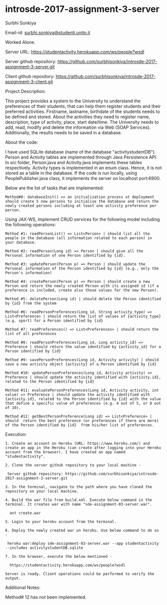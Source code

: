 # introsde-2017-assignment-3-server

Surbhi Sonkiya

Email-id: surbhi.sonkiya@studenti.unitn.it

Worked Alone.

Server URL: https://studentactivity.herokuapp.com/ws/people?wsdl

Server github repository: https://github.com/surbhisonkiya/introsde-2017-assignment-3-server.git

Client github repository: https://github.com/surbhisonkiya/introsde-2017-assignment-3-client.git

Project Description:

This project provides a system to the University to understand the preferences of their students, that can help them register students and their preferred activities. Firstname, lastname, birthdate of the students needs to be defined and stored. About the activities they need to register name, description, type of activity, place, start date/time. The University needs to add, read, modify and delete the information via Web (SOAP Services). Additionally, the results needs to be saved in a database.

About the code:

I have used SQLite database (name of the database "activitystudentDB"). Person and Activity tables are implemented through Java Persistence API. In src folder, Person.java and Activity.java implements these tables respectively. Activity types is implemented in an enum class. Hence, it is not stored as a table in the database. If the code is run locally, using PeoplePublisher.java class, it implements the server on localhost port:6900.

Below are the list of tasks that are implemented:

    Method#0: databaseInit() => an initialization process at deployment should create 5 new persons to initialise the database and return the newly created persons including at least one activity preference per person.

Using JAX-WS, implement CRUD services for the following model including the following operations:

    Method #1: readPersonList() => List<Person> | should list all the people in the database (all information related to each person) in your database.
    
    Method #2: readPerson(Long id) => Person | should give all the Personal information of one Person identified by {id}.
    
    Method #3: updatePerson(Person p) => Person | should update the Personal information of the Person identified by {id} (e.g., only the Person's information)
    
    Method #4: createPerson(Person p) => Person | should create a new Person and return the newly created Person with its assigned id (if a preference is included, create also those values for the new Person).
    
    Method #5: deletePerson(Long id) | should delete the Person identified by {id} from the system
    
    Method #6: readPersonPreferences(Long id, String activity_type) => List<Preference> | should return the list of values of {activity_type} (e.g. sport) for a Person identified by {id}
    
    Method #7: readPreferences() => List<Preferences> | should return the list of all preferences
    
    Method #8: readPersonPreferences(Long id, Long activity_id) => Preference | should return the value identified by {activity_id} for a Person identified by {id}
    
    Method #9: savePersonPreferences(Long id, Activity activity) | should save a new activity object {activity} of a Person identified by {id}
    
    Method #10: updatePersonPreferences(Long id, Activity activity) => Preference | should update the activity identified with {activity.id}, related to the Person identified by {id}
    
    Method #11: evaluatePersonPreferences(Long id, Activity activity, int value) => Preference | should update the activity identified with {activity.id}, related to the Person identified by {id} with the value that define a specific value of preferences (e.g. 4 out of 5, or 8 out of 10).
    
    Method #12: getBestPersonPreference(Long id) => List<Preference> | should  return the best preference (or preferences if there are more) of the Person identified by {id}  from his/her list of preferences.

Execution:

    1. Create an account on Heroku (URL: https://www.heroku.com/) and create an app in the Heroku (can create after logging into your Heroku account from the browser). I have created an app named "studentactivity".

    2. Clone the server github repository to your local machine -

     Server github repository: https://github.com/surbhisonkiya/introsde-2017-assignment-3-server.git

    3. In the terminal, navigate to the path where you have cloned the repository on your local machine.

    4. Build the war file from build.xml. Execute below command in the terminal. It creates war with name "sde-assignment-03-server.war".

      ant create.war

    5. Login to your heroku account from the terminal.

    6. Deploy the newly created war on heroku. Use below command to do so -

     heroku war:deploy sde-assignment-03-server.war --app studentactivity --includes activitystudentDB.sqlite

    7. In the browser, execute the below mentioned -

      https://studentactivity.herokuapp.com/ws/people?wsdl

    Server is ready. Client operations could be performed to verify the output.

Additional Notes:

Method# 12 has not been implemented.
